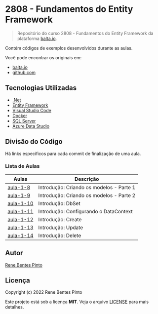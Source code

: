# 2808 - Fundamentos do Entity Framework

> Repositório do curso 2808 - Fundamentos do Entity Framework da plataforma [balta.io](https://balta.io).

Contém códigos de exemplos desenvolvidos durante as aulas.

Você pode encontrar os originais em:

- [balta.io](https://balta.io/cursos/fundamentos-entity-framework)
- [github.com](https://github.com/balta-io/2808)

## Tecnologias Utilizadas

- [.Net](https://dotnet.microsoft.com/)
- [Entity Framework](https://docs.microsoft.com/pt-br/ef/)
- [Visual Studio Code](https://code.visualstudio.com)
- [Docker](https://www.docker.com)
- [SQL Server](https://www.microsoft.com/sql-server)
- [Azure Data Studio](https://docs.microsoft.com/sql/azure-data-studio)

## Divisão do Código

Há links específicos para cada commit de finalização de uma aula.

### Lista de Aulas

| Aulas                             | Descrição                                |
| --------------------------------- | ---------------------------------------- |
| [aula-1-8](../../commit/f149534)  | Introdução: Criando os modelos - Parte 1 |
| [aula-1-9](../../commit/1c28616)  | Introdução: Criando os modelos - Parte 2 |
| [aula-1-10](../../commit/faa58e0) | Introdução: DbSet                        |
| [aula-1-11](../../commit/9469ece) | Introdução: Configurando o DataContext   |
| [aula-1-12](../../commit/a6fedfd) | Introdução: Create                       |
| [aula-1-13](../../commit/e864058) | Introdução: Update                       |
| [aula-1-14](../../commit/81a6f09) | Introdução: Delete                       |

## Autor

[Rene Bentes Pinto](http://github.com/renebentes)

## Licença

Copyright (c) 2022 Rene Bentes Pinto

Este projeto está sob a licença **MIT**. Veja o arquivo [LICENSE](LICENSE) para mais detalhes.
